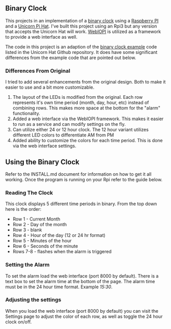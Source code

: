 ## Binary Clock
This projects in an implementation of a [binary clock](https://en.wikipedia.org/wiki/Binary_clock) using a [Raspberry PI](https://en.wikipedia.org/wiki/Raspberry_Pi) and a [Unicorn Pi Hat](https://shop.pimoroni.com/products/unicorn-hat). I've built this project using an Rpi3 but any version that accepts the Unicorn Hat will work. [WebIOPI](http://webiopi.trouch.com/) is utilized as a framework to provide a web interface as well. 

The code in this project is an adaption of the [binary clock example](https://github.com/pimoroni/unicorn-hat/blob/master/examples/binary_clock.py) code listed in the Unicorn Hat Github repository. It does have some significant differences from the example code that are pointed out below.

### Differences From Original

I tried to add several enhancements from the original design. Both to make it easier to use and a bit more customizable. 

1. The layout of the LEDs is modified from the original. Each row represents it's own time period (month, day, hour, etc) instead of combining rows. This makes more space at the bottom for the "alarm" functionality. 
2. Added a web interface via the WebIOPI framework. This makes it easier to run as a service and can modify settings on the fly. 
3. Can utilize either 24 or 12 hour clock. The 12 hour variant utilizes different LED colors to differentiate AM from PM 
4. Added ability to customize the colors for each time period. This is done via the web interface settings.

## Using the Binary Clock

Refer to the INSTALL.md document for information on how to get it all 
working. Once the program is running on your Rpi refer to the guide 
below.

### Reading The Clock

This clock displays 5 different time periods in binary. From the top 
down here is the order: 

* Row 1 - Current Month 
* Row 2 - Day of the month 
* Row 3 - blank 
* Row 4 - Hour of the day (12 or 24 hr format) 
* Row 5 - Minutes of the hour 
* Row 6 - Seconds of the minute 
* Rows 7-8 - flashes when the alarm is triggered

### Setting the Alarm

To set the alarm load the web interface (port 8000 by default). There is 
a text box to set the alarm time at the bottom of the page. The alarm 
time must be in the 24 hour time format. Example _15:30_.

### Adjusting the settings

When you load the web interface (port 8000 by default) you can visit the Settings page to adjust the color of each row, as well as toggle the 24 hour clock on/off. 
